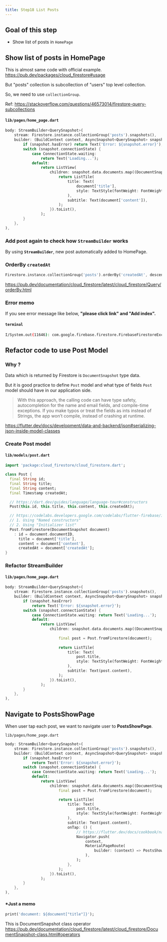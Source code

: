 ```yaml
---
title: Step18 List Posts
---
```


## Goal of this step
- Show list of posts in `HomePage`
  

## Show list of posts in HomePage

This is almost same code with official example.
https://pub.dev/packages/cloud_firestore#usage

But "posts" collection is subcollection of "users" top level collection.

So, we need to use `collectionGroup`.

Ref: https://stackoverflow.com/questions/46573014/firestore-query-subcollections
#### `lib/pages/home_page.dart`
```dart {2}
body: StreamBuilder<QuerySnapshot>(
	stream: Firestore.instance.collectionGroup('posts').snapshots(),
	builder: (BuildContext context, AsyncSnapshot<QuerySnapshot> snapshot) {
		if (snapshot.hasError) return Text('Error: ${snapshot.error}');
		switch (snapshot.connectionState) {
			case ConnectionState.waiting:
				return Text('Loading...');
			default:
				return ListView(
					children: snapshot.data.documents.map((DocumentSnapshot document) {
						return ListTile(
							title: Text(
								document['title'],
								style: TextStyle(fontWeight: FontWeight.bold),
							),
							subtitle: Text(document['content']),
						);
					}).toList(),
				);
		}
	},
),
```

### Add post again to check how **`StreamBuilder`** works
By using **`StreamBuilder`**, new post automatically added to HomePage.

### OrderBy `createdAt`
```dart
Firestore.instance.collectionGroup('posts').orderBy('createdAt', descending: true).snapshots(),
```
https://pub.dev/documentation/cloud_firestore/latest/cloud_firestore/Query/orderBy.html

### Error memo
If you see error message like below, **"please click link" and "Add index".**
#### `terminal`
```bash
I/System.out(11646): com.google.firebase.firestore.FirebaseFirestoreException: FAILED_PRECONDITION: The query requires a COLLECTION_GROUP_DESC index for collection posts and field createdAt. You can create it here: https://console.firebase.google.com/v1/r/project/flutter-test-app-bd9a5/firestore/indexes?create_exemption=Cltwcm9qZWN0cy9mbHV0dGVyLXRlc3QtYXBwLWJkOWE1L2RhdGFiYXNlcy8oZGVmYXVsdCkvY29sbGVjdGlvbkdyb3Vwcy9wb3N0cy9maWVsZHMvY3JlYXRlZEF0EAIaDQoJY3JlYXRlZEF0EAI
```

## Refactor code to use Post Model

### Why ?
Data which is returned by Firestore is `DocumentSnapshot` type data.

But it is good practice to define `Post` model and what type of fields `Post` model should have in our application side.

> With this approach, the calling code can have type safety, autocompletion for the name and email fields, and compile-time exceptions. If you make typos or treat the fields as ints instead of Strings, the app won’t compile, instead of crashing at runtime.

https://flutter.dev/docs/development/data-and-backend/json#serializing-json-inside-model-classes

### Create Post model
#### `lib/models/post.dart`
```dart
import 'package:cloud_firestore/cloud_firestore.dart';

class Post {
  final String id;
  final String title;
  final String content;
  final Timestamp createdAt;

  // https://dart.dev/guides/language/language-tour#constructors
  Post(this.id, this.title, this.content, this.createdAt);

  // https://codelabs.developers.google.com/codelabs/flutter-firebase/index.html#4
  // 1. Using "Named constructors"
  // 2. Using "Initializer list"
  Post.fromFirestore(DocumentSnapshot document)
    : id = document.documentID,
      title = document['title'],
      content = document['content'],
      createdAt = document['createdAt'];
}
```
### Refactor StreamBuilder

#### `lib/pages/home_page.dart`
```dart {12,16,19}
body: StreamBuilder<QuerySnapshot>(
	stream: Firestore.instance.collectionGroup('posts').snapshots(),
	builder: (BuildContext context, AsyncSnapshot<QuerySnapshot> snapshot) {
		if (snapshot.hasError)
			return Text('Error: ${snapshot.error}');
		switch (snapshot.connectionState) {
			case ConnectionState.waiting: return Text('Loading...');
			default:
				return ListView(
					children: snapshot.data.documents.map((DocumentSnapshot document) {
						
						final post = Post.fromFirestore(document);
						
						return ListTile(
							title: Text(
								post.title,
								style: TextStyle(fontWeight: FontWeight.bold),
							),
							subtitle: Text(post.content),
						);
					}).toList(),
				);
		}
	},
),
```

## Navigate to **PostsShowPage**
When user tap each post, we want to navigate user to **PostsShowPage**.

`lib/pages/home_page.dart`
```dart {19-27}
body: StreamBuilder<QuerySnapshot>(
	stream: Firestore.instance.collectionGroup('posts').snapshots(),
	builder: (BuildContext context, AsyncSnapshot<QuerySnapshot> snapshot) {
		if (snapshot.hasError)
			return Text('Error: ${snapshot.error}');
		switch (snapshot.connectionState) {
			case ConnectionState.waiting: return Text('Loading...');
			default:
				return ListView(
					children: snapshot.data.documents.map((DocumentSnapshot document) {
						final post = Post.fromFirestore(document);

						return ListTile(
							title: Text(
								post.title,
								style: TextStyle(fontWeight: FontWeight.bold),
							),
							subtitle: Text(post.content),
							onTap: () {
								// https://flutter.dev/docs/cookbook/navigation/passing-data#4-navigate-and-pass-data-to-the-detail-screen
								Navigator.push(
									context,
									MaterialPageRoute(
										builder: (context) => PostsShowPage(post: post),
									),
								);
							},
						);
					}).toList(),
				);
		}
	},
),
```

#### *Just a memo

```dart
print('document: ${document["title"]}');
```
This is DocumentSnapshot class operator
https://pub.dev/documentation/cloud_firestore/latest/cloud_firestore/DocumentSnapshot-class.html#operators

